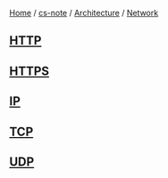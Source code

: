 [Home](https://mengxianbin.github.io) /
[cs-note](https://mengxianbin.github.io/cs-note/content) /
[Architecture](https://mengxianbin.github.io/cs-note/content/Architecture) /
[Network](https://mengxianbin.github.io/cs-note/content/Architecture/Network)

## [HTTP](https://mengxianbin.github.io/cs-note/content/Architecture/Network/HTTP/)

## [HTTPS](https://mengxianbin.github.io/cs-note/content/Architecture/Network/HTTPS/)

## [IP](https://mengxianbin.github.io/cs-note/content/Architecture/Network/IP/)

## [TCP](https://mengxianbin.github.io/cs-note/content/Architecture/Network/TCP/)

## [UDP](https://mengxianbin.github.io/cs-note/content/Architecture/Network/UDP/)
